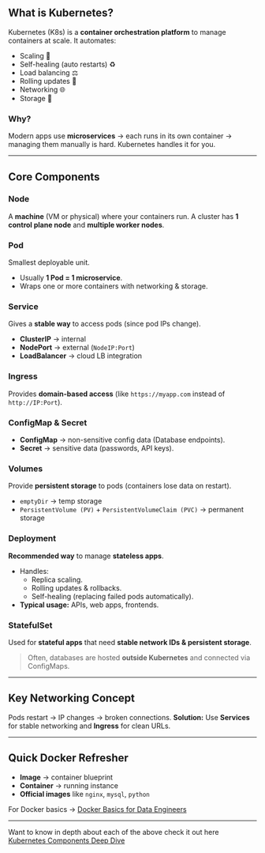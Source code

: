 ## What is Kubernetes?

Kubernetes (K8s) is a **container orchestration platform** to manage containers at scale.
It automates:

* Scaling 🔄
* Self-healing (auto restarts) ♻️
* Load balancing ⚖️
* Rolling updates 🚀
* Networking 🌐
* Storage 💾

### **Why?**
Modern apps use **microservices** → each runs in its own container → managing them manually is hard. Kubernetes handles it for you.

---

## Core Components

### Node

A **machine** (VM or physical) where your containers run.
A cluster has **1 control plane node** and **multiple worker nodes**.

### Pod

Smallest deployable unit.

* Usually **1 Pod = 1 microservice**.
* Wraps one or more containers with networking & storage.

### Service

Gives a **stable way** to access pods (since pod IPs change).

* **ClusterIP** → internal
* **NodePort** → external (`NodeIP:Port`)
* **LoadBalancer** → cloud LB integration

### Ingress

Provides **domain-based access** (like `https://myapp.com` instead of `http://IP:Port`).

### ConfigMap & Secret

* **ConfigMap** → non-sensitive config data (Database endpoints).
* **Secret** → sensitive data (passwords, API keys).

### Volumes

Provide **persistent storage** to pods (containers lose data on restart).

* `emptyDir` → temp storage
* `PersistentVolume (PV)` + `PersistentVolumeClaim (PVC)` → permanent storage

### Deployment

**Recommended way** to manage **stateless apps**.
- Handles:
    - Replica scaling.
    - Rolling updates & rollbacks.
    - Self-healing (replacing failed pods automatically).
- **Typical usage:** APIs, web apps, frontends.

### StatefulSet

Used for **stateful apps** that need **stable network IDs & persistent storage**.

> Often, databases are hosted **outside Kubernetes** and connected via ConfigMaps.

---

## Key Networking Concept

Pods restart → IP changes → broken connections.
**Solution:** Use **Services** for stable networking and **Ingress** for clean URLs.

---

## Quick Docker Refresher

* **Image** → container blueprint
* **Container** → running instance
* **Official images** like `nginx`, `mysql`, `python`

For Docker basics → [Docker Basics for Data Engineers](https://github.com/mohhddhassan/Docker-Basics-for-Data-Engineers)

---

Want to know in depth about each of the above check it out here [Kubernetes Components Deep Dive](https://github.com/mohhddhassan/kubernetes-the-easy-way/blob/main/02-k8s-basics/k8s-core-deep-dive)